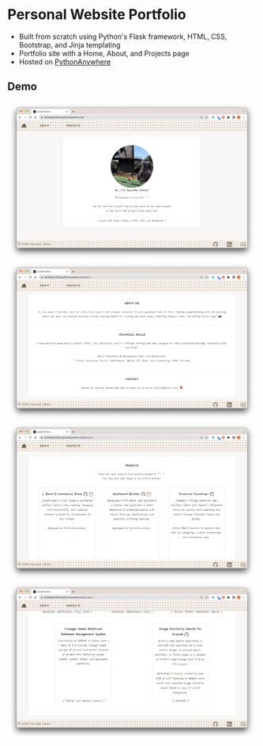 # Personal Website Portfolio

* Built from scratch using Python's Flask framework, HTML, CSS, Bootstrap, and Jinja templating
* Portfolio site with a Home, About, and Projects page
* Hosted on [PythonAnywhere](https://jschhieportfolio.pythonanywhere.com/) 

## Demo
<img src="https://github.com/jschhie/portfolio/blob/main/demo/home.png" alt="Personal website portfolio Home Page">

<img src="https://github.com/jschhie/portfolio/blob/main/demo/about.png" alt="About Page">

<img src="https://github.com/jschhie/portfolio/blob/main/demo/projects.png" alt="Projects Page, with project descriptions and links">

<img src="https://github.com/jschhie/portfolio/blob/main/demo/more%20projects.png" alt="Projects Page (continued), with additional project descriptions and links">
